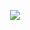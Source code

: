 <p align="center">
  <img src='https://readme-typing-svg.herokuapp.com/?color=%2336BCF7&lines=Information+System+UIN+Sunan+Ampel](https://readme-typing-svg.herokuapp.com?font=Fira+Code&pause=1000&width=435&lines=The+five+boxing+wizards+jump+quickly](https://git.io/typing-svg"><img src="https://readme-typing-svg.herokuapp.com?font=Fira+Code&size=40&pause=1000&color=F733E6&background=9600FF22&center=true&vCenter=true&width=435&lines=alfiankahfi_ai'>
</p>
